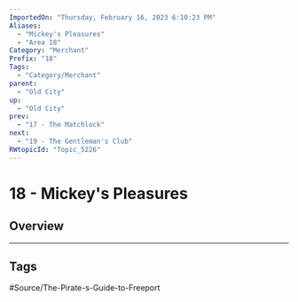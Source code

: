 ```yaml
---
ImportedOn: "Thursday, February 16, 2023 6:10:23 PM"
Aliases:
  - "Mickey's Pleasures"
  - "Area 18"
Category: "Merchant"
Prefix: "18"
Tags:
  - "Category/Merchant"
parent:
  - "Old City"
up:
  - "Old City"
prev:
  - "17 - The Matchlock"
next:
  - "19 - The Gentleman's Club"
RWtopicId: "Topic_5226"
---
```

# 18 - Mickey's Pleasures
## Overview

---
## Tags
#Source/The-Pirate-s-Guide-to-Freeport

